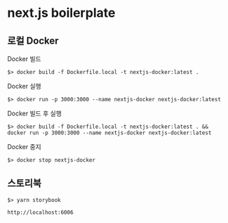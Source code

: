 # next.js boilerplate

## 로컬 Docker
Docker 빌드
```
$> docker build -f Dockerfile.local -t nextjs-docker:latest .
```

Docker 실행
```
$> docker run -p 3000:3000 --name nextjs-docker nextjs-docker:latest
```

Docker 빌드 후 실행
```
$> docker build -f Dockerfile.local -t nextjs-docker:latest . && docker run -p 3000:3000 --name nextjs-docker nextjs-docker:latest
```

Docker 중지
```
$> docker stop nextjs-docker
```

## 스토리북
```
$> yarn storybook

http://localhost:6006
```
